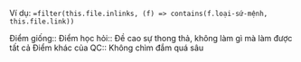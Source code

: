 Ví dụ: `=filter(this.file.inlinks, (f) => contains(f.loại-sứ-mệnh, this.file.link))`

Điểm giống::
Điểm học hỏi:: Đề cao sự thong thả, không làm gì mà làm được tất cả
Điểm khác của QC:: Không chìm đắm quá sâu
